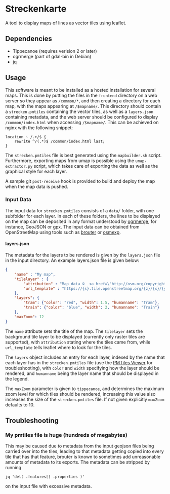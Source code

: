 # Streckenkarte

A tool to display maps of lines as vector tiles using leaflet.


## Dependencies

* Tippecanoe (requires verision 2 or later)
* ogrmerge (part of gdal-bin in Debian)
* jq

## Usage

This software is meant to be installed as a hosted installation for
several maps. This is done by putting the files in the `frontend`
directory on a web server so they appear as `/common/*`, and then
creating a directory for each map, with the maps appearing at
`/$mapname/`. This directory should contain a `strecken.pmtiles`
containing the vector tiles, as well as a `layers.json` containing
metadata, and the web server should be configured to display
`/common/index.html` when accessing `/$mapname/`. This can be achieved
on nginx with the following snippet:

```
location ~ /.+/$ {
	rewrite ^/(.*)$ /common/index.html last; 
}
```

The `strecken.pmtiles` file is best generated using the
`mapbuilder.sh` script. Furthermore, exporting maps from umap is
possible using the `umap-extractor.py` script, which takes care of
exporting the data as well as the graphical style for each layer. 

A sample git `post-receive` hook is provided to build and deploy the
map when the map data is pushed.

### Input Data

The input data for `strecken.pmtiles` consists of a `data/` folder,
with one subfolder for each layer. In each of these folders, the lines
to be displayed on the map can be deposited in any format understood
by [ogrmerge](https://gdal.org/programs/ogrmerge.html), for instance,
GeoJSON or gpx. The input data can be obtained from OpenStreetMap
using tools such as [brouter][brouter] or [osmexp][osmexp].

#### layers.json

The metadata for the layers to be rendered is given by the
`layers.json` file in the input directory. An example layers.json file
is given below:

```json
{
	"name" : "My map", 
	"tilelayer" : {
		"attribution" : "Map data ©  <a href=\"http://osm.org/copyright\" >OpenStreetMap contributors</a>",
		"url_template" : "https://{s}.tile.openstreetmap.org/{z}/{x}/{y}.png"
	},
   	"layers": {
		"tram": {"color": "red", "width": 1.5, "humanname": "Tram"},
		"train": {"color": "blue", "width": 2, "humanname": "Train"}
	},
	"maxZoom": 12
}
```

The `name` attribute sets the title of the map. The `tilelayer` sets
the background tile layer to be displayed (currently only raster tiles
are supported), with `attribution` stating where the tiles came from,
while `url_template` tells leaflet where to look for the tiles. 

The `layers` object includes an entry for each layer, indexed by the
name that each layer has in the `strecken.pmtiles` file (use the
[PMTiles Viewer](https://pmtiles.io/) for troubleshooting), with
`color` and `width` specifying how the layer should be rendered, and
`humanname` being the layer name that should be displayed in the legend.

The `maxZoom` parameter is given to `tippecanoe`, and determines the
maximum zoom level for which tiles should be rendered, increasing this
value also increases the size of the `strecken.pmtiles` file. If not
given explicitly `maxZoom` defaults to 10.


## Troubleshooting

### My pmtiles file is huge (hundreds of megabytes)

This may be caused due to metadata from the input geojson files being
carried over into the tiles, leading to that metadata getting copied
into every tile that has that feature, brouter is known to sometimes
add unreasonable amounts of metadata to its exports. The metadata can
be stripped by running

```
jq 'del( .features[] .properties )'
```

on the input file with excessive metadata. 


[brouter]: https://brouter.de/brouter-web/
[osmexp]: https://github.com/homologic/osmexp
